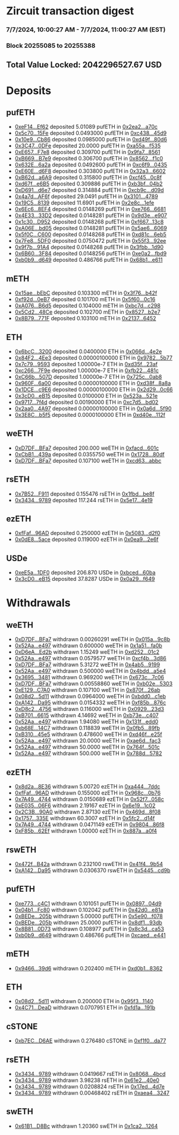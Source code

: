 # Zircuit transaction digest
### 7/7/2024, 10:00:27 AM - 7/7/2024, 11:00:27 AM (EST)
### Block 20255085 to 20255388

## Total Value Locked: 2042296527.67 USD

# Deposits
## pufETH
- [0xeF14...Ef62](https://etherscan.io/address/0xeF1416e95f41196182961EAFd55bdEDEF588Ef62) deposited 5.01089 pufETH in [0x2ea2...a70c](https://etherscan.io/tx/0xeF1416e95f41196182961EAFd55bdEDEF588Ef62)
- [0x5c70...15Fe](https://etherscan.io/address/0x5c703F5131bB3268E0dC32913a3c0994eda215Fe) deposited 0.0493000 pufETH in [0xc438...45d9](https://etherscan.io/tx/0x5c703F5131bB3268E0dC32913a3c0994eda215Fe)
- [0x10e9...Cb86](https://etherscan.io/address/0x10e9815AC7fD98C724797af9E80966F26177Cb86) deposited 0.0985000 pufETH in [0xd49f...80d6](https://etherscan.io/tx/0x10e9815AC7fD98C724797af9E80966F26177Cb86)
- [0x3C47...0DFe](https://etherscan.io/address/0x3C474891be0bA5FA5215D33eAc59B8547cd00DFe) deposited 20.0000 pufETH in [0xa55a...f535](https://etherscan.io/tx/0x3C474891be0bA5FA5215D33eAc59B8547cd00DFe)
- [0xE657...F7e8](https://etherscan.io/address/0xE6578F4A6E0DD969dd3F7DD963E92aa20857F7e8) deposited 0.309700 pufETH in [0x9fa7...8561](https://etherscan.io/tx/0xE6578F4A6E0DD969dd3F7DD963E92aa20857F7e8)
- [0xB669...B7e9](https://etherscan.io/address/0xB669851D71c1143958356185eabdB4FA2834B7e9) deposited 0.306700 pufETH in [0x8562...f1c0](https://etherscan.io/tx/0xB669851D71c1143958356185eabdB4FA2834B7e9)
- [0x632E...6a2a](https://etherscan.io/address/0x632E2B778bdf1248cBdb143721918c8772Df6a2a) deposited 0.0492600 pufETH in [0xc6f9...0435](https://etherscan.io/tx/0x632E2B778bdf1248cBdb143721918c8772Df6a2a)
- [0xE60E...d6F8](https://etherscan.io/address/0xE60E6665ce3EA83DdC0422BA9B4E436CAb8Cd6F8) deposited 0.303800 pufETH in [0x32a3...6602](https://etherscan.io/tx/0xE60E6665ce3EA83DdC0422BA9B4E436CAb8Cd6F8)
- [0xB62d...a6A9](https://etherscan.io/address/0xB62d2fE5C7e123cFd6d9eA70f863e66EBF4Fa6A9) deposited 0.315800 pufETH in [0xcf45...0c8f](https://etherscan.io/tx/0xB62d2fE5C7e123cFd6d9eA70f863e66EBF4Fa6A9)
- [0xd67f...e6B5](https://etherscan.io/address/0xd67fBDeA297Ec2aCC70af0A9944E30031616e6B5) deposited 0.309886 pufETH in [0xb3bf...04b2](https://etherscan.io/tx/0xd67fBDeA297Ec2aCC70af0A9944E30031616e6B5)
- [0xD691...d6e7](https://etherscan.io/address/0xD691EA6D1Ca648408725B7d37C2Ad095B221d6e7) deposited 0.314884 pufETH in [0xcb9c...d09d](https://etherscan.io/tx/0xD691EA6D1Ca648408725B7d37C2Ad095B221d6e7)
- [0x4a7d...AF6f](https://etherscan.io/address/0x4a7dCA21477970FFEd1f699Ff935BB5D4E70AF6f) deposited 29.0491 pufETH in [0x3101...4789](https://etherscan.io/tx/0x4a7dCA21477970FFEd1f699Ff935BB5D4E70AF6f)
- [0x19C5...8139](https://etherscan.io/address/0x19C581AA836BE0EBf91966942d92a84c6dF98139) deposited 11.6901 pufETH in [0x2e8c...1efe](https://etherscan.io/tx/0x19C581AA836BE0EBf91966942d92a84c6dF98139)
- [0x6Ec6...8EF4](https://etherscan.io/address/0x6Ec622C46C33477C881686EB139504a51d188EF4) deposited 0.0148269 pufETH in [0xe766...6681](https://etherscan.io/tx/0x6Ec622C46C33477C881686EB139504a51d188EF4)
- [0x4E33...33D2](https://etherscan.io/address/0x4E336FdEB1937Dd3024c5b0b68bBCD579F3833D2) deposited 0.0148281 pufETH in [0x9d3e...e907](https://etherscan.io/tx/0x4E336FdEB1937Dd3024c5b0b68bBCD579F3833D2)
- [0x1c30...D952](https://etherscan.io/address/0x1c30C856E66215b6A38A5E184c77f11A2C7eD952) deposited 0.0148268 pufETH in [0xf667...13c8](https://etherscan.io/tx/0x1c30C856E66215b6A38A5E184c77f11A2C7eD952)
- [0xA06E...bd05](https://etherscan.io/address/0xA06EDE4Cb62F3D63090E4412e26f168540B5bd05) deposited 0.0148281 pufETH in [0x5ae6...6069](https://etherscan.io/tx/0xA06EDE4Cb62F3D63090E4412e26f168540B5bd05)
- [0x5f0C...C600](https://etherscan.io/address/0x5f0C5d0dd648570264aa8874321dFf842081C600) deposited 0.0148268 pufETH in [0xd81c...6eb5](https://etherscan.io/tx/0x5f0C5d0dd648570264aa8874321dFf842081C600)
- [0x7Fe8...5DF0](https://etherscan.io/address/0x7Fe8af3c012AFB86E5a06Dd179930B90FD3e5DF0) deposited 0.0750472 pufETH in [0x55f3...92ee](https://etherscan.io/tx/0x7Fe8af3c012AFB86E5a06Dd179930B90FD3e5DF0)
- [0x9f7b...91A4](https://etherscan.io/address/0x9f7bdF2b9e876FA10F1f1cc6f1E18D302c1291A4) deposited 0.0148268 pufETH in [0x3fbb...1d90](https://etherscan.io/tx/0x9f7bdF2b9e876FA10F1f1cc6f1E18D302c1291A4)
- [0x6B60...3F84](https://etherscan.io/address/0x6B60D2EACA334249dAA4849d9720e038A2d63F84) deposited 0.0148256 pufETH in [0xe0a2...fbd9](https://etherscan.io/tx/0x6B60D2EACA334249dAA4849d9720e038A2d63F84)
- [0xb0b9...d649](https://etherscan.io/address/0xb0b903DE71e3A68043162a82C638Bc4027F3d649) deposited 0.486766 pufETH in [0x68b1...e611](https://etherscan.io/tx/0xb0b903DE71e3A68043162a82C638Bc4027F3d649)
## mETH
- [0x15ae...bEbC](https://etherscan.io/address/0x15aeFD70703f6BED51b87Db80918FB9c6702bEbC) deposited 0.103300 mETH in [0x3f76...b42f](https://etherscan.io/tx/0x15aeFD70703f6BED51b87Db80918FB9c6702bEbC)
- [0xf92d...0eB7](https://etherscan.io/address/0xf92d084C9603968E7120c6C31EA217AB10610eB7) deposited 0.101700 mETH in [0x5f60...0c16](https://etherscan.io/tx/0xf92d084C9603968E7120c6C31EA217AB10610eB7)
- [0xA076...B6d5](https://etherscan.io/address/0xA0768972F217286A8CF67Ad54DB9206C288dB6d5) deposited 0.104000 mETH in [0xbc7d...c298](https://etherscan.io/tx/0xA0768972F217286A8CF67Ad54DB9206C288dB6d5)
- [0x5Cd2...48Ce](https://etherscan.io/address/0x5Cd2696B372672b1BE955bb59045a0E5Cf1648Ce) deposited 0.102700 mETH in [0x8527...b2e7](https://etherscan.io/tx/0x5Cd2696B372672b1BE955bb59045a0E5Cf1648Ce)
- [0x8B79...771F](https://etherscan.io/address/0x8B791287ce81f5DaCa81193a4bBB14506B58771F) deposited 0.103100 mETH in [0x2137...6452](https://etherscan.io/tx/0x8B791287ce81f5DaCa81193a4bBB14506B58771F)
## ETH
- [0x6bcC...3200](https://etherscan.io/address/0x6bcCAd8F24B227F13ED7B2cEF2c6c265804c3200) deposited 0.0400000 ETH in [0x066d...4e2e](https://etherscan.io/tx/0x6bcCAd8F24B227F13ED7B2cEF2c6c265804c3200)
- [0x84F2...4Ee3](https://etherscan.io/address/0x84F2Dc54fDe03486F1bF826884f712431D384Ee3) deposited 0.00000100000 ETH in [0x9782...5b77](https://etherscan.io/tx/0x84F2Dc54fDe03486F1bF826884f712431D384Ee3)
- [0x7c79...9593](https://etherscan.io/address/0x7c793333aba34142639CB2a85b793B2374869593) deposited 1.00000e-7 ETH in [0xd35f...23af](https://etherscan.io/tx/0x7c793333aba34142639CB2a85b793B2374869593)
- [0xc266...7F9e](https://etherscan.io/address/0xc26615083A816806B5fCb0eDa1Cd8b77c97e7F9e) deposited 1.00000e-7 ETH in [0xfb22...481c](https://etherscan.io/tx/0xc26615083A816806B5fCb0eDa1Cd8b77c97e7F9e)
- [0xC66b...507D](https://etherscan.io/address/0xC66bd124098630E1C184B60E0e6b9AcF1133507D) deposited 1.00000e-7 ETH in [0x725c...0ab8](https://etherscan.io/tx/0xC66bd124098630E1C184B60E0e6b9AcF1133507D)
- [0x960F...6a00](https://etherscan.io/address/0x960F9746F25264Dd74b93Bc8C4A77eAdBAC86a00) deposited 0.00000100000 ETH in [0xd38f...8a8a](https://etherscan.io/tx/0x960F9746F25264Dd74b93Bc8C4A77eAdBAC86a00)
- [0x1DCE...c9E6](https://etherscan.io/address/0x1DCEcb6C151E38F48f51c301204B9244eCD4c9E6) deposited 0.00000100000 ETH in [0x2d29...0c66](https://etherscan.io/tx/0x1DCEcb6C151E38F48f51c301204B9244eCD4c9E6)
- [0x3cD0...eB15](https://etherscan.io/address/0x3cD061F7aFAD0e05f4B136A1eb88b8Cc6271eB15) deposited 0.0100000 ETH in [0x523a...521e](https://etherscan.io/tx/0x3cD061F7aFAD0e05f4B136A1eb88b8Cc6271eB15)
- [0x9717...7f4d](https://etherscan.io/address/0x97176B0d5ff5FD2C1B2eF6c66Da34b7Fc9097f4d) deposited 0.00190000 ETH in [0xc7d5...bd02](https://etherscan.io/tx/0x97176B0d5ff5FD2C1B2eF6c66Da34b7Fc9097f4d)
- [0x2aa0...4A97](https://etherscan.io/address/0x2aa094Ca2796Ad4a83c1248659f48A89A1cb4A97) deposited 0.00000100000 ETH in [0x0a6d...5f90](https://etherscan.io/tx/0x2aa094Ca2796Ad4a83c1248659f48A89A1cb4A97)
- [0x3E8C...b5f5](https://etherscan.io/address/0x3E8C0da021ff10FD7381C4b401a9Db81e2a6b5f5) deposited 0.0000100000 ETH in [0xd40e...112f](https://etherscan.io/tx/0x3E8C0da021ff10FD7381C4b401a9Db81e2a6b5f5)
## weETH
- [0xD7DF...BFa7](https://etherscan.io/address/0xD7DF7E085214743530afF339aFC420c7c720BFa7) deposited 200.000 weETH in [0xfacd...601c](https://etherscan.io/tx/0xD7DF7E085214743530afF339aFC420c7c720BFa7)
- [0xCbB1...439a](https://etherscan.io/address/0xCbB163361e197c866D7296150Cbae027aCa3439a) deposited 0.0355750 weETH in [0x1728...80df](https://etherscan.io/tx/0xCbB163361e197c866D7296150Cbae027aCa3439a)
- [0xD7DF...BFa7](https://etherscan.io/address/0xD7DF7E085214743530afF339aFC420c7c720BFa7) deposited 0.107100 weETH in [0xcd63...abbc](https://etherscan.io/tx/0xD7DF7E085214743530afF339aFC420c7c720BFa7)
## rsETH
- [0x7B52...F911](https://etherscan.io/address/0x7B5253AF7FC8086665C3ba6DF7E0e6f86293F911) deposited 0.155476 rsETH in [0x1fbd...be8f](https://etherscan.io/tx/0x7B5253AF7FC8086665C3ba6DF7E0e6f86293F911)
- [0x3434...9789](https://etherscan.io/address/0x34349c5569e7B846c3558961552D2202760A9789) deposited 117.244 rsETH in [0x5e17...4e19](https://etherscan.io/tx/0x34349c5569e7B846c3558961552D2202760A9789)
## ezETH
- [0xfFaf...96AD](https://etherscan.io/address/0xfFaf67EE62D28b5220E78A2d6B14bf32157e96AD) deposited 0.250000 ezETH in [0x5083...d2f0](https://etherscan.io/tx/0xfFaf67EE62D28b5220E78A2d6B14bf32157e96AD)
- [0x0dE8...5ace](https://etherscan.io/address/0x0dE802060b827bb56463C2A6a4f3e5E674bF5ace) deposited 0.119000 ezETH in [0x0ea9...2e6f](https://etherscan.io/tx/0x0dE802060b827bb56463C2A6a4f3e5E674bF5ace)
## USDe
- [0xeE5a...1DF0](https://etherscan.io/address/0xeE5a54BE1D5A9A9d23b00131B98Ff5Cd29941DF0) deposited 206.870 USDe in [0xbced...60ba](https://etherscan.io/tx/0xeE5a54BE1D5A9A9d23b00131B98Ff5Cd29941DF0)
- [0x3cD0...eB15](https://etherscan.io/address/0x3cD061F7aFAD0e05f4B136A1eb88b8Cc6271eB15) deposited 37.8287 USDe in [0x0a29...f649](https://etherscan.io/tx/0x3cD061F7aFAD0e05f4B136A1eb88b8Cc6271eB15)
# Withdrawals
## weETH
- [0xD7DF...BFa7](https://etherscan.io/address/0xD7DF7E085214743530afF339aFC420c7c720BFa7) withdrawn 0.00260291 weETH in [0x015a...9c8b](https://etherscan.io/tx/0xD7DF7E085214743530afF339aFC420c7c720BFa7)
- [0x52Aa...e497](https://etherscan.io/address/0x52Aa899454998Be5b000Ad077a46Bbe360F4e497) withdrawn 0.600000 weETH in [0x1a51...fa0b](https://etherscan.io/tx/0x52Aa899454998Be5b000Ad077a46Bbe360F4e497)
- [0xD6eA...Ed2b](https://etherscan.io/address/0xD6eA95b81750039B49aCc1C6CA78AdFeA5bAEd2b) withdrawn 1.15249 weETH in [0xd252...01c2](https://etherscan.io/tx/0xD6eA95b81750039B49aCc1C6CA78AdFeA5bAEd2b)
- [0x52Aa...e497](https://etherscan.io/address/0x52Aa899454998Be5b000Ad077a46Bbe360F4e497) withdrawn 0.0579577 weETH in [0xcf4b...3d86](https://etherscan.io/tx/0x52Aa899454998Be5b000Ad077a46Bbe360F4e497)
- [0xD7DF...BFa7](https://etherscan.io/address/0xD7DF7E085214743530afF339aFC420c7c720BFa7) withdrawn 5.31272 weETH in [0x4ab5...9199](https://etherscan.io/tx/0xD7DF7E085214743530afF339aFC420c7c720BFa7)
- [0x52Aa...e497](https://etherscan.io/address/0x52Aa899454998Be5b000Ad077a46Bbe360F4e497) withdrawn 0.500000 weETH in [0x4bdd...a5e4](https://etherscan.io/tx/0x52Aa899454998Be5b000Ad077a46Bbe360F4e497)
- [0x3695...3481](https://etherscan.io/address/0x3695B7C253053f5771E3B821648F6F4359ED3481) withdrawn 0.969200 weETH in [0x673c...7c06](https://etherscan.io/tx/0x3695B7C253053f5771E3B821648F6F4359ED3481)
- [0xD7DF...BFa7](https://etherscan.io/address/0xD7DF7E085214743530afF339aFC420c7c720BFa7) withdrawn 0.00558860 weETH in [0xb02e...5303](https://etherscan.io/tx/0xD7DF7E085214743530afF339aFC420c7c720BFa7)
- [0xE129...C7A0](https://etherscan.io/address/0xE129De34f9E6cFFE85a11Fd64CFf5a485b58C7A0) withdrawn 0.107100 weETH in [0x870f...26ab](https://etherscan.io/tx/0xE129De34f9E6cFFE85a11Fd64CFf5a485b58C7A0)
- [0x08d2...5d11](https://etherscan.io/address/0x08d2c744Fd60F2dca8C1885D3AA03Ff6D3fA5d11) withdrawn 0.0964000 weETH in [0xbdd0...c1eb](https://etherscan.io/tx/0x08d2c744Fd60F2dca8C1885D3AA03Ff6D3fA5d11)
- [0xA142...Da95](https://etherscan.io/address/0xA142CF57573d2e3aA29128ba633599D57B8cDa95) withdrawn 0.0154332 weETH in [0xf85b...876c](https://etherscan.io/tx/0xA142CF57573d2e3aA29128ba633599D57B8cDa95)
- [0xD8c2...4756](https://etherscan.io/address/0xD8c2DF538b049899a1e704808546fe0ff1314756) withdrawn 0.116000 weETH in [0x0929...23d3](https://etherscan.io/tx/0xD8c2DF538b049899a1e704808546fe0ff1314756)
- [0xB701...6615](https://etherscan.io/address/0xB701B6AD8c04087E5994F3b282c7757924326615) withdrawn 4.14692 weETH in [0xb73e...c407](https://etherscan.io/tx/0xB701B6AD8c04087E5994F3b282c7757924326615)
- [0x52Aa...e497](https://etherscan.io/address/0x52Aa899454998Be5b000Ad077a46Bbe360F4e497) withdrawn 1.94080 weETH in [0x131f...edd0](https://etherscan.io/tx/0x52Aa899454998Be5b000Ad077a46Bbe360F4e497)
- [0xb68E...14C7](https://etherscan.io/address/0xb68Ed24A34b332914c05a965a15e48Be344214C7) withdrawn 0.118839 weETH in [0x0fb5...89fb](https://etherscan.io/tx/0xb68Ed24A34b332914c05a965a15e48Be344214C7)
- [0xB310...45e5](https://etherscan.io/address/0xB310Ac621d203CEE634b3A99aE50b344454345e5) withdrawn 0.478600 weETH in [0xd46f...e25f](https://etherscan.io/tx/0xB310Ac621d203CEE634b3A99aE50b344454345e5)
- [0x52Aa...e497](https://etherscan.io/address/0x52Aa899454998Be5b000Ad077a46Bbe360F4e497) withdrawn 20.0000 weETH in [0xae6d...fac3](https://etherscan.io/tx/0x52Aa899454998Be5b000Ad077a46Bbe360F4e497)
- [0x52Aa...e497](https://etherscan.io/address/0x52Aa899454998Be5b000Ad077a46Bbe360F4e497) withdrawn 50.0000 weETH in [0x764f...501c](https://etherscan.io/tx/0x52Aa899454998Be5b000Ad077a46Bbe360F4e497)
- [0x52Aa...e497](https://etherscan.io/address/0x52Aa899454998Be5b000Ad077a46Bbe360F4e497) withdrawn 500.000 weETH in [0x788d...5782](https://etherscan.io/tx/0x52Aa899454998Be5b000Ad077a46Bbe360F4e497)
## ezETH
- [0x8d2a...8E36](https://etherscan.io/address/0x8d2afF1D6909f3aD797CC9a256d54AB985568E36) withdrawn 5.00720 ezETH in [0xa444...7ddc](https://etherscan.io/tx/0x8d2afF1D6909f3aD797CC9a256d54AB985568E36)
- [0xfFaf...96AD](https://etherscan.io/address/0xfFaf67EE62D28b5220E78A2d6B14bf32157e96AD) withdrawn 0.155000 ezETH in [0x968c...0b76](https://etherscan.io/tx/0xfFaf67EE62D28b5220E78A2d6B14bf32157e96AD)
- [0x7A49...4744](https://etherscan.io/address/0x7A493Be5c2ce014cD049Bf178a1ac0Db1B434744) withdrawn 0.0150689 ezETH in [0x52f7...058c](https://etherscan.io/tx/0x7A493Be5c2ce014cD049Bf178a1ac0Db1B434744)
- [0xE035...06F6](https://etherscan.io/address/0xE0352Dbcc442820f0FAD9506C77E6a669BaF06F6) withdrawn 2.19167 ezETH in [0x6e19...1c02](https://etherscan.io/tx/0xE0352Dbcc442820f0FAD9506C77E6a669BaF06F6)
- [0x2C3B...90A0](https://etherscan.io/address/0x2C3BcaFA31DDE5C1ADCFA8B358fDD75B996290A0) withdrawn 2.87130 ezETH in [0x469d...8f08](https://etherscan.io/tx/0x2C3BcaFA31DDE5C1ADCFA8B358fDD75B996290A0)
- [0x1757...335E](https://etherscan.io/address/0x1757d009D24C87959ea88C24CbFba40088da335E) withdrawn 60.3007 ezETH in [0x5fc2...d14f](https://etherscan.io/tx/0x1757d009D24C87959ea88C24CbFba40088da335E)
- [0x7A49...4744](https://etherscan.io/address/0x7A493Be5c2ce014cD049Bf178a1ac0Db1B434744) withdrawn 0.0471149 ezETH in [0x9804...86f8](https://etherscan.io/tx/0x7A493Be5c2ce014cD049Bf178a1ac0Db1B434744)
- [0xF85b...62Ef](https://etherscan.io/address/0xF85bf299dA68d1446729Daaed18F74f0fdCf62Ef) withdrawn 1.00000 ezETH in [0x887a...a0f4](https://etherscan.io/tx/0xF85bf299dA68d1446729Daaed18F74f0fdCf62Ef)
## rswETH
- [0x472f...B42a](https://etherscan.io/address/0x472fb23716fB0E9204AcfC4c94eb8d2482feB42a) withdrawn 0.232100 rswETH in [0x41f4...9b54](https://etherscan.io/tx/0x472fb23716fB0E9204AcfC4c94eb8d2482feB42a)
- [0xA142...Da95](https://etherscan.io/address/0xA142CF57573d2e3aA29128ba633599D57B8cDa95) withdrawn 0.0306370 rswETH in [0x5445...cd9b](https://etherscan.io/tx/0xA142CF57573d2e3aA29128ba633599D57B8cDa95)
## pufETH
- [0xe773...c4C1](https://etherscan.io/address/0xe7739bA7A33aC4d3829a2F5d5D2A06C6f422c4C1) withdrawn 0.101051 pufETH in [0x0897...04d9](https://etherscan.io/tx/0xe7739bA7A33aC4d3829a2F5d5D2A06C6f422c4C1)
- [0x04b1...Fc80](https://etherscan.io/address/0x04b1d701D30Fb38C5e8119E373e6A83c1C22Fc80) withdrawn 0.102042 pufETH in [0x42d0...e81a](https://etherscan.io/tx/0x04b1d701D30Fb38C5e8119E373e6A83c1C22Fc80)
- [0xBEDe...205b](https://etherscan.io/address/0xBEDe933694af1E4bb89e26705892e83b4029205b) withdrawn 5.00000 pufETH in [0x5e90...f078](https://etherscan.io/tx/0xBEDe933694af1E4bb89e26705892e83b4029205b)
- [0xBEDe...205b](https://etherscan.io/address/0xBEDe933694af1E4bb89e26705892e83b4029205b) withdrawn 25.0000 pufETH in [0x8df1...93db](https://etherscan.io/tx/0xBEDe933694af1E4bb89e26705892e83b4029205b)
- [0x8B81...0D73](https://etherscan.io/address/0x8B811272f0f9c10f3eaa66d934A265F4a75f0D73) withdrawn 0.108977 pufETH in [0x8c3d...ca53](https://etherscan.io/tx/0x8B811272f0f9c10f3eaa66d934A265F4a75f0D73)
- [0xb0b9...d649](https://etherscan.io/address/0xb0b903DE71e3A68043162a82C638Bc4027F3d649) withdrawn 0.486766 pufETH in [0xcaed...e441](https://etherscan.io/tx/0xb0b903DE71e3A68043162a82C638Bc4027F3d649)
## mETH
- [0x9466...39d6](https://etherscan.io/address/0x9466e08dCb90bce9d00368F4c5EEc5c58Da939d6) withdrawn 0.202400 mETH in [0xd0b1...8362](https://etherscan.io/tx/0x9466e08dCb90bce9d00368F4c5EEc5c58Da939d6)
## ETH
- [0x08d2...5d11](https://etherscan.io/address/0x08d2c744Fd60F2dca8C1885D3AA03Ff6D3fA5d11) withdrawn 0.200000 ETH in [0x95f3...1140](https://etherscan.io/tx/0x08d2c744Fd60F2dca8C1885D3AA03Ff6D3fA5d11)
- [0x4C71...DeaD](https://etherscan.io/address/0x4C7180A2300670d171b9f86D1E470A990231DeaD) withdrawn 0.0707951 ETH in [0xfd1a...191b](https://etherscan.io/tx/0x4C7180A2300670d171b9f86D1E470A990231DeaD)
## cSTONE
- [0xb7EC...D6AE](https://etherscan.io/address/0xb7ECc2e830faC31Cb7Ded8Abb4556955287DD6AE) withdrawn 0.276480 cSTONE in [0xf1f0...da77](https://etherscan.io/tx/0xb7ECc2e830faC31Cb7Ded8Abb4556955287DD6AE)
## rsETH
- [0x3434...9789](https://etherscan.io/address/0x34349c5569e7B846c3558961552D2202760A9789) withdrawn 0.0419667 rsETH in [0x8068...4bcd](https://etherscan.io/tx/0x34349c5569e7B846c3558961552D2202760A9789)
- [0x3434...9789](https://etherscan.io/address/0x34349c5569e7B846c3558961552D2202760A9789) withdrawn 3.98238 rsETH in [0x61e2...40e0](https://etherscan.io/tx/0x34349c5569e7B846c3558961552D2202760A9789)
- [0x3434...9789](https://etherscan.io/address/0x34349c5569e7B846c3558961552D2202760A9789) withdrawn 0.0208824 rsETH in [0x17ed...4d7e](https://etherscan.io/tx/0x34349c5569e7B846c3558961552D2202760A9789)
- [0x3434...9789](https://etherscan.io/address/0x34349c5569e7B846c3558961552D2202760A9789) withdrawn 0.00468402 rsETH in [0xaea4...3247](https://etherscan.io/tx/0x34349c5569e7B846c3558961552D2202760A9789)
## swETH
- [0x61B1...D8Bc](https://etherscan.io/address/0x61B14b500E0958364679fBfDfbB01d3228D0D8Bc) withdrawn 1.20360 swETH in [0x1ca2...1264](https://etherscan.io/tx/0x61B14b500E0958364679fBfDfbB01d3228D0D8Bc)
